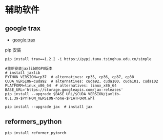 # 辅助软件


## google trax
- [google trax](https://github.com/google/trax)

pip 安装

```
pip install trax==1.2.2 -i https://pypi.tuna.tsinghua.edu.cn/simple

#重新安装jaxlib的GPU版本
# install jaxlib
PYTHON_VERSION=cp37  # alternatives: cp35, cp36, cp37, cp38
CUDA_VERSION=cuda92  # alternatives: cuda92, cuda100, cuda101, cuda102
PLATFORM=linux_x86_64  # alternatives: linux_x86_64
BASE_URL='https://storage.googleapis.com/jax-releases'
pip install --upgrade $BASE_URL/$CUDA_VERSION/jaxlib-0.1.39-$PYTHON_VERSION-none-$PLATFORM.whl

pip install --upgrade jax  # install jax

```


## reformers_python 

```
pip install reformer_pytorch
```
